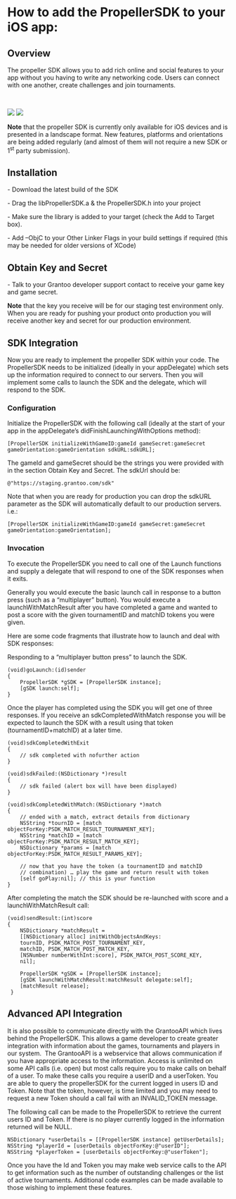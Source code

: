 How to add the PropellerSDK to your iOS app:
============================================

Overview
--------

The propeller SDK allows you to add rich online and social features to
your app without you having to write any networking code. Users can
connect with one another, create challenges and join tournaments.

 

![](https://raw.github.com/patchin/images/master/image002.png)
![](https://raw.github.com/patchin/images/master/image004.png)
  


 **Note** that the propeller SDK is currently only available for iOS
devices and is presented in a landscape format. New features, platforms
and orientations are being added regularly (and almost of them will not
require a new SDK or 1<sup>st</sup> party submission).

Installation
------------

- Download the latest build of the SDK

- Drag the libPropellerSDK.a & the PropellerSDK.h into your
project

- Make sure the library is added to your target (check the Add to
Target box).

- Add –ObjC to your Other Linker Flags in your build settings if
required (this may be needed for older versions of XCode)

Obtain Key and Secret
---------------------

- Talk to your Grantoo developer support contact to receive your
game key and game secret.

**Note** that the key you receive will be for our staging test environment only. When you are ready for pushing your product onto production you will receive another key and secret for our production environment.

SDK Integration
---------------

Now you are ready to implement the propeller SDK within your code. The
PropellerSDK needs to be initialized (ideally in your appDelegate) which
sets up the information required to connect to our servers. Then you
will implement some calls to launch the SDK and the delegate, which will
respond to the SDK.

### Configuration

Initialize the PropellerSDK with the following call (ideally at the
start of your app in the appDelegate’s didFinishLaunchingWithOptions
method):

    [PropellerSDK initializeWithGameID:gameId gameSecret:gameSecret gameOrientation:gameOrientation sdkURL:sdkURL];

 The gameId and gameSecret should be the strings you were provided with
in the section Obtain Key and Secret. The sdkUrl should be:

    @"https://staging.grantoo.com/sdk"
    
 Note that when you are ready for production you can drop the sdkURL
parameter as the SDK will automatically default to our production
servers. i.e.:

    [PropellerSDK initializeWithGameID:gameId gameSecret:gameSecret gameOrientation:gameOrientation];

### Invocation

To execute the PropellerSDK you need to call one of the Launch functions
and supply a delegate that will respond to one of the SDK responses when
it exits.

Generally you would execute the basic launch call in response to a
button press (such as a “multiplayer” button). You would execute a
launchWithMatchResult after you have completed a game and wanted to post
a score with the given tournamentID and matchID tokens you were given.

Here are some code fragments that illustrate how to launch and deal with
SDK responses:

Responding to a “multiplayer button press” to launch the SDK.

    (void)goLaunch:(id)sender    {        PropellerSDK *gSDK = [PropellerSDK instance];        [gSDK launch:self];    }

Once the player has completed using the SDK you will get one of three
responses. If you receive an sdkCompletedWithMatch response you will be
expected to launch the SDK with a result using that token
(tournamentID+matchID) at a later time.

    (void)sdkCompletedWithExit 
    {        // sdk completed with nofurther action    }     (void)sdkFailed:(NSDictionary *)result     {        // sdk failed (alert box will have been displayed)    }    (void)sdkCompletedWithMatch:(NSDictionary *)match 
    {        // ended with a match, extract details from dictionary        NSString *tournID = [match objectForKey:PSDK_MATCH_RESULT_TOURNAMENT_KEY];        NSString *matchID = [match objectForKey:PSDK_MATCH_RESULT_MATCH_KEY];        NSDictionary *params = [match objectForKey:PSDK_MATCH_RESULT_PARAMS_KEY];        // now that you have the token (a tournamentID and matchID         // combination) … play the game and return result with token        [self goPlay:nil]; // this is your function    }
 
 After completing the match the SDK should be re-launched with score and
a launchWithMatchResult call:

    (void)sendResult:(int)score    {        NSDictionary *matchResult =         [[NSDictionary alloc] initWithObjectsAndKeys:        tournID, PSDK_MATCH_POST_TOURNAMENT_KEY,         matchID, PSDK_MATCH_POST_MATCH_KEY,        [NSNumber numberWithInt:score], PSDK_MATCH_POST_SCORE_KEY,         nil];
        PropellerSDK *gSDK = [PropellerSDK instance];        [gSDK launchWithMatchResult:matchResult delegate:self];        [matchResult release];     }

Advanced API Integration
------------------------

It is also possible to communicate directly with the GrantooAPI which
lives behind the PropellerSDK. This allows a game developer to create
greater integration with information about the games, tournaments and players in our system.  The GrantooAPI is a webservice that allows communication if you have
appropriate access to the information. Access is unlimited on some API calls (i.e. open) but most calls require you to make calls on behalf of a user. To make these calls you require a userID and a userToken. You are able to query the propellerSDK for the current logged in users ID and Token. Note that the token, however, is time limited and you may need to request a new Token should a call fail with an INVALID_TOKEN message.

The following call can be made to the PropellerSDK to retrieve the
current users ID and Token. If there is no player currently logged in
the information returned will be NULL.

    NSDictionary *userDetails = [[PropellerSDK instance] getUserDetails];    NSString *playerId = [userDetails objectForKey:@"userID"];    NSString *playerToken = [userDetails objectForKey:@"userToken"];

Once you have the Id and Token you may make web service calls to the API
to get information such as the number of outstanding challenges or the
list of active tournaments. Additional code examples can be made
available to those wishing to implement these features.

 
